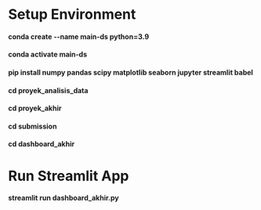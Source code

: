 # Setup Environment
#### conda create --name main-ds python=3.9
#### conda activate main-ds
#### pip install numpy pandas scipy matplotlib seaborn jupyter streamlit babel
#### cd proyek_analisis_data
#### cd proyek_akhir
#### cd submission
#### cd dashboard_akhir

# Run Streamlit App
#### streamlit run dashboard_akhir.py

